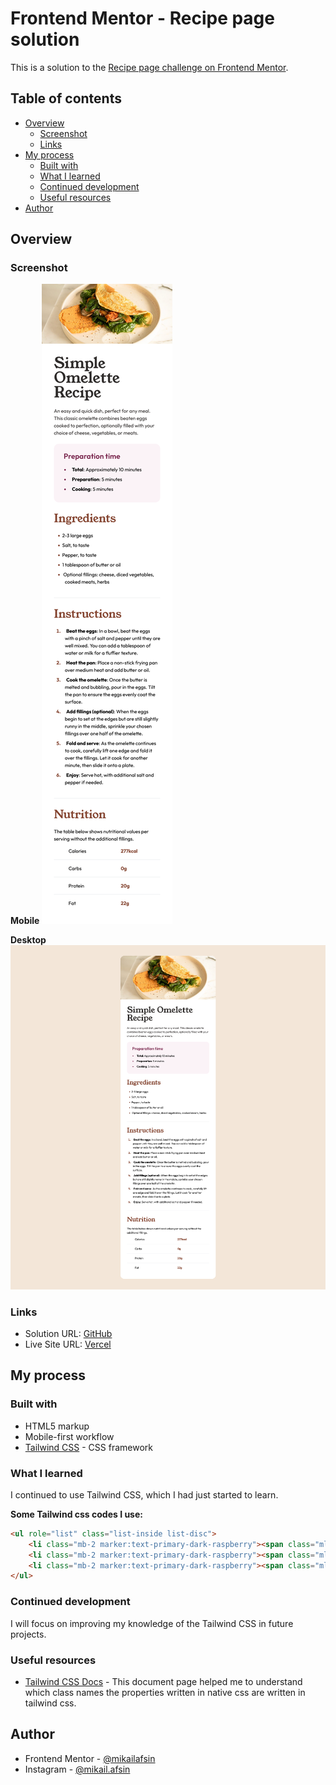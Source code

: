 # Frontend Mentor - Recipe page solution

This is a solution to the [Recipe page challenge on Frontend Mentor](https://www.frontendmentor.io/challenges/recipe-page-KiTsR8QQKm).

## Table of contents

-   [Overview](#overview)
    -   [Screenshot](#screenshot)
    -   [Links](#links)
-   [My process](#my-process)
    -   [Built with](#built-with)
    -   [What I learned](#what-i-learned)
    -   [Continued development](#continued-development)
    -   [Useful resources](#useful-resources)
-   [Author](#author)

## Overview

### Screenshot

**Mobile**
![](/screenshot/mobile-screenshot.png)

**Desktop**
![](/screenshot/desktop-screenshot.png)

### Links

-   Solution URL: [GitHub](https://github.com/mikailafsin/frontend-mentor-recipe-page-solution)
-   Live Site URL: [Vercel](https://frontend-mentor-recipe-page-solution.vercel.app/)

## My process

### Built with

-   HTML5 markup
-   Mobile-first workflow
-   [Tailwind CSS](https://tailwindcss.com/) - CSS framework

### What I learned

I continued to use Tailwind CSS, which I had just started to learn.

**Some Tailwind css codes I use:**

```html
<ul role="list" class="list-inside list-disc">
    <li class="mb-2 marker:text-primary-dark-raspberry"><span class="ml-3 font-bold">Total</span>: Approximately 10 minutes</li>
    <li class="mb-2 marker:text-primary-dark-raspberry"><span class="ml-3 font-bold">Preparation</span>: 5 minutes</li>
    <li class="mb-2 marker:text-primary-dark-raspberry"><span class="ml-3 font-bold">Cooking</span>: 5 minutes</li>
</ul>
```

### Continued development

I will focus on improving my knowledge of the Tailwind CSS in future projects.

### Useful resources

-   [Tailwind CSS Docs](https://tailwindcss.com/docs) - This document page helped me to understand which class names the properties written in native css are written in tailwind css.

## Author

-   Frontend Mentor - [@mikailafsin](https://www.frontendmentor.io/profile/mikailafsin)
-   Instagram - [@mikail.afsin](https://www.instagram.com/mikail.afsin)
